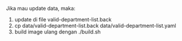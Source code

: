 Jika mau update data, maka:
1. update di file valid-department-list.back
2. cp data/valid-department-list.back data/valid-department-list.yaml
3. build image ulang dengan ./build.sh

